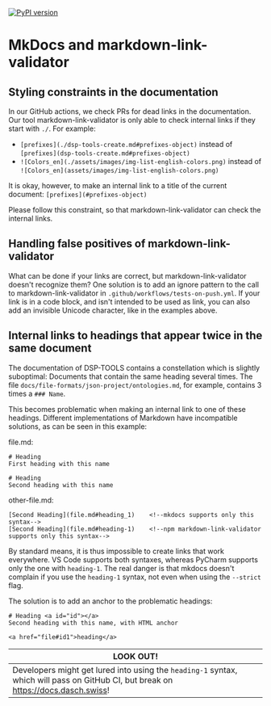 [![PyPI version](https://badge.fury.io/py/dsp-tools.svg)](https://badge.fury.io/py/dsp-tools)

# MkDocs and markdown-link-validator

## Styling constraints in the documentation

In our GitHub actions, we check PRs for dead links in the documentation. 
Our tool markdown-link-validator is only able to check internal links
if they start with `./`. For example:

- `[prefixes]⁣(./dsp-tools-create.md#prefixes-object)` instead of 
  `[prefixes](dsp-tools-create.md#prefixes-object)`
- `![Colors_en]⁣(./assets/images/img-list-english-colors.png)` instead of 
  `![Colors_en](assets/images/img-list-english-colors.png)`

It is okay, however, to make an internal link to a title of the current document: 
`[prefixes]⁣(#prefixes-object)`

Please follow this constraint, so that markdown-link-validator can check the internal links.



## Handling false positives of markdown-link-validator

What can be done if your links are correct, but markdown-link-validator doesn't recognize them?
One solution is to add an ignore pattern 
to the call to markdown-link-validator in `.github/workflows/tests-on-push.yml`.
If your link is in a code block, and isn't intended to be used as link,
you can also add an invisible Unicode character, like in the examples above.



## Internal links to headings that appear twice in the same document

The documentation of DSP-TOOLS contains a constellation which is slightly suboptimal:
Documents that contain the same heading several times.
The file `docs/file-formats/json-project/ontologies.md`, for example, 
contains 3 times a `### Name`.

This becomes problematic when making an internal link to one of these headings.
Different implementations of Markdown have incompatible solutions, 
as can be seen in this example:

file.md:

```
# Heading
First heading with this name

# Heading
Second heading with this name
```

other-file.md:

```
[Second Heading](file.md#heading_1)    <!--mkdocs supports only this syntax-->
[Second Heading](file.md#heading-1)    <!--npm markdown-link-validator supports only this syntax-->
```

By standard means, it is thus impossible to create links that work everywhere.
VS Code supports both syntaxes, whereas PyCharm supports only the one with `heading-1`.
The real danger is that mkdocs doesn't complain if you use the `heading-1` syntax, 
not even when using the `--strict` flag.

The solution is to add an anchor to the problematic headings:

```
# Heading <a id="id"></a>
Second heading with this name, with HTML anchor

<a href="file#id1">heading</a>
```

| <center>LOOK OUT!</center>                                                                                                         |
|:-----------------------------------------------------------------------------------------------------------------------------------|
| Developers might get lured into using the `heading-1` syntax, which will pass on GitHub CI, but break on https://docs.dasch.swiss! |
